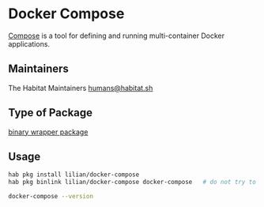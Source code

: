 # Docker Compose

[Compose](https://docs.docker.com/compose/) is a tool for defining and running multi-container Docker applications.

## Maintainers

The Habitat Maintainers humans@habitat.sh

## Type of Package

[binary wrapper package](https://www.habitat.sh/docs/best-practices/#binary-wrapper-packages)

## Usage

```bash
hab pkg install lilian/docker-compose
hab pkg binlink lilian/docker-compose docker-compose   # do not try to binlink all the python deps

docker-compose --version
```
